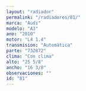 ```yaml
---
layout: "radiador"
permalink: "/radiadores/81/"
marca: "Audi"
modelo: "A3"
ano: "2010"
motor: "L4 1.4"
transmision: "Automática"
parte: "732872"
clima: "Con clima"
alto: "25 5/8"
ancho: "16 3/8"
observaciones: ""
id: "81"
---
```


